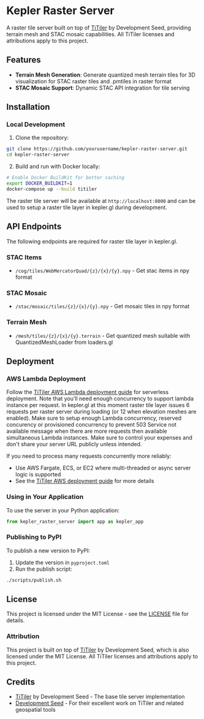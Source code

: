 # Kepler Raster Server

A raster tile server built on top of [TiTiler](https://github.com/developmentseed/titiler) by Development Seed, providing terrain mesh and STAC mosaic capabilities. All TiTiler licenses and attributions apply to this project.

## Features

- **Terrain Mesh Generation**: Generate quantized mesh terrain tiles for 3D visualization for STAC raster tiles and .pmtiles in raster format
- **STAC Mosaic Support**: Dynamic STAC API integration for tile serving

## Installation

### Local Development

1. Clone the repository:

```bash
git clone https://github.com/yourusername/kepler-raster-server.git
cd kepler-raster-server
```

2. Build and run with Docker locally:

```bash
# Enable Docker BuildKit for better caching
export DOCKER_BUILDKIT=1
docker-compose up --build titiler
```

The raster tile server will be available at `http://localhost:8000` and can be used to setup a raster tile layer in kepler.gl during development.

## API Endpoints

The following endpoints are required for raster tile layer in kepler.gl.

### STAC Items

- `/cog/tiles/WebMercatorQuad/{z}/{x}/{y}.npy` - Get stac items in npy format

### STAC Mosaic

- `/stac/mosaic/tiles/{z}/{x}/{y}.npy` - Get mosaic tiles in npy format

### Terrain Mesh

- `/mesh/tiles/{z}/{x}/{y}.terrain` - Get quantized mesh suitable with QuantizedMeshLoader from loaders.gl

## Deployment

### AWS Lambda Deployment

Follow the [TiTiler AWS Lambda deployment guide](https://developmentseed.org/titiler/deployment/aws/lambda/) for serverless deployment. Note that you'll need enough concurrency to support lambda instance per request. In kepler.gl at this moment raster tile layer issues 6 requests per raster server during loading (or 12 when elevation meshes are enabled).
Make sure to setup enough Lambda concurrency, reserved concurency or provisioned concurrency to prevent 503 Service not available message when there are more requests then available simultaneous Lambda instances.
Make sure to control your expenses and don't share your server URL publicly unless intended.

If you need to process many requests concurrently more reliably:

- Use AWS Fargate, ECS, or EC2 where multi-threaded or async server logic is supported
- See the [TiTiler AWS deployment guide](https://developmentseed.org/titiler/deployment/aws/intro/) for more details

### Using in Your Application

To use the server in your Python application:

```python
from kepler_raster_server import app as kepler_app
```

### Publishing to PyPI

To publish a new version to PyPI:

1. Update the version in `pyproject.toml`
2. Run the publish script:

```bash
./scripts/publish.sh
```

## License

This project is licensed under the MIT License - see the [LICENSE](LICENSE) file for details.

### Attribution

This project is built on top of [TiTiler](https://github.com/developmentseed/titiler) by Development Seed, which is also licensed under the MIT License. All TiTiler licenses and attributions apply to this project.

## Credits

- [TiTiler](https://github.com/developmentseed/titiler) by Development Seed - The base tile server implementation
- [Development Seed](https://developmentseed.org/) - For their excellent work on TiTiler and related geospatial tools
